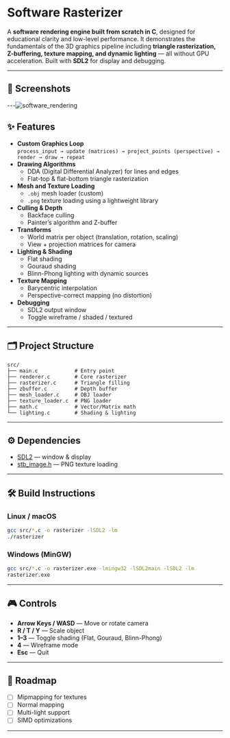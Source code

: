 # Software Rasterizer

A **software rendering engine built from scratch in C**, designed for educational clarity and low-level performance. It demonstrates the fundamentals of the 3D graphics pipeline including **triangle rasterization, Z-buffering, texture mapping, and dynamic lighting** — all without GPU acceleration. Built with **SDL2** for display and debugging.

---

## 📸 Screenshots

---![software_rendering](https://github.com/user-attachments/assets/563dc044-409e-4d78-9769-efdfd6fbc654)

## ✨ Features

- **Custom Graphics Loop**  
  `process_input → update (matrices) → project_points (perspective) → render → draw → repeat`
- **Drawing Algorithms**
  - DDA (Digital Differential Analyzer) for lines and edges
  - Flat-top & flat-bottom triangle rasterization
- **Mesh and Texture Loading**
  - `.obj` mesh loader (custom)
  - `.png` texture loading using a lightweight library
- **Culling & Depth**
  - Backface culling
  - Painter’s algorithm and Z-buffer
- **Transforms**
  - World matrix per object (translation, rotation, scaling)
  - View + projection matrices for camera
- **Lighting & Shading**
  - Flat shading
  - Gouraud shading
  - Blinn-Phong lighting with dynamic sources
- **Texture Mapping**
  - Barycentric interpolation
  - Perspective-correct mapping (no distortion)
- **Debugging**
  - SDL2 output window
  - Toggle wireframe / shaded / textured

---

## 🗂️ Project Structure

~~~
src/
├── main.c            # Entry point
├── renderer.c        # Core rasterizer
├── rasterizer.c      # Triangle filling
├── zbuffer.c         # Depth buffer
├── mesh_loader.c     # OBJ loader
├── texture_loader.c  # PNG loader
├── math.c            # Vector/Matrix math
└── lighting.c        # Shading & lighting
~~~

---

## ⚙️ Dependencies

- [SDL2](https://www.libsdl.org/) — window & display
- [stb_image.h](https://github.com/nothings/stb) — PNG texture loading

---

## 🛠️ Build Instructions

### Linux / macOS
~~~bash
gcc src/*.c -o rasterizer -lSDL2 -lm
./rasterizer
~~~

### Windows (MinGW)
~~~bash
gcc src/*.c -o rasterizer.exe -lmingw32 -lSDL2main -lSDL2 -lm
rasterizer.exe
~~~

---

## 🎮 Controls

- **Arrow Keys / WASD** — Move or rotate camera
- **R / T / Y** — Scale object
- **1–3** — Toggle shading (Flat, Gouraud, Blinn-Phong)
- **4** — Wireframe mode
- **Esc** — Quit

---

## 🚀 Roadmap

- [ ] Mipmapping for textures
- [ ] Normal mapping
- [ ] Multi-light support
- [ ] SIMD optimizations

---

